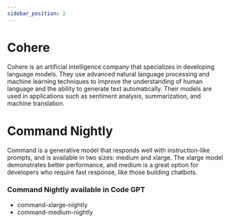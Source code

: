 ```yaml
---
sidebar_position: 2
---
```


# Cohere

Cohere is an artificial intelligence company that specializes in developing language models. They use advanced natural language processing and machine learning techniques to improve the understanding of human language and the ability to generate text automatically. Their models are used in applications such as sentiment analysis, summarization, and machine translation.

# Command Nightly

Command is a generative model that responds well with instruction-like prompts, and is available in two sizes: medium and xlarge. The xlarge model demonstrates better performance, and medium is a great option for developers who require fast response, like those building chatbots.

### Command Nightly available in Code GPT
- command-xlarge-nightly
- command-medium-nightly
